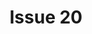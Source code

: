 ---
title: Issue 20
layout: table-of-contents
presentation: abstract
order: 200
class: page-one
outputs:
  - pdf
  - html
---